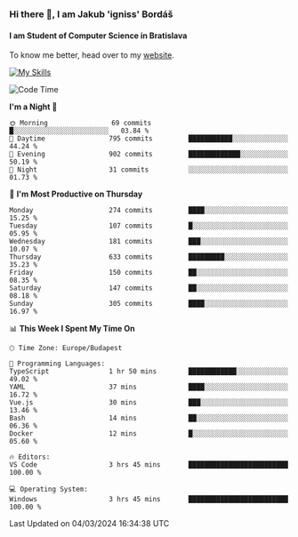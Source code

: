### Hi there 👋, I am Jakub 'igniss' Bordáš

#### I am Student of Computer Science in Bratislava
To know me better, head over to my [website](https://bordas.sk).

[![My Skills](https://skillicons.dev/icons?i=js,html,css,figma,svelte,java,kotlin,python,postgresql,typescript,nest,nodejs)](https://bordas.sk)


<!--START_SECTION:waka-->
![Code Time](http://img.shields.io/badge/Code%20Time-1%2C416%20hrs%2054%20mins-blue)

**I'm a Night 🦉** 

```text
🌞 Morning                69 commits          █░░░░░░░░░░░░░░░░░░░░░░░░   03.84 % 
🌆 Daytime                795 commits         ███████████░░░░░░░░░░░░░░   44.24 % 
🌃 Evening                902 commits         █████████████░░░░░░░░░░░░   50.19 % 
🌙 Night                  31 commits          ░░░░░░░░░░░░░░░░░░░░░░░░░   01.73 % 
```
📅 **I'm Most Productive on Thursday** 

```text
Monday                   274 commits         ████░░░░░░░░░░░░░░░░░░░░░   15.25 % 
Tuesday                  107 commits         █░░░░░░░░░░░░░░░░░░░░░░░░   05.95 % 
Wednesday                181 commits         ███░░░░░░░░░░░░░░░░░░░░░░   10.07 % 
Thursday                 633 commits         █████████░░░░░░░░░░░░░░░░   35.23 % 
Friday                   150 commits         ██░░░░░░░░░░░░░░░░░░░░░░░   08.35 % 
Saturday                 147 commits         ██░░░░░░░░░░░░░░░░░░░░░░░   08.18 % 
Sunday                   305 commits         ████░░░░░░░░░░░░░░░░░░░░░   16.97 % 
```


📊 **This Week I Spent My Time On** 

```text
🕑︎ Time Zone: Europe/Budapest

💬 Programming Languages: 
TypeScript               1 hr 50 mins        ████████████░░░░░░░░░░░░░   49.02 % 
YAML                     37 mins             ████░░░░░░░░░░░░░░░░░░░░░   16.72 % 
Vue.js                   30 mins             ███░░░░░░░░░░░░░░░░░░░░░░   13.46 % 
Bash                     14 mins             ██░░░░░░░░░░░░░░░░░░░░░░░   06.36 % 
Docker                   12 mins             █░░░░░░░░░░░░░░░░░░░░░░░░   05.60 % 

🔥 Editors: 
VS Code                  3 hrs 45 mins       █████████████████████████   100.00 % 

💻 Operating System: 
Windows                  3 hrs 45 mins       █████████████████████████   100.00 % 
```


 Last Updated on 04/03/2024 16:34:38 UTC
<!--END_SECTION:waka-->
